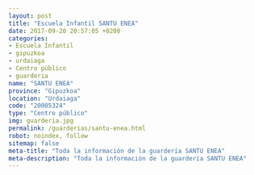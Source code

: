 ```yaml
---
layout: post
title: "Escuela Infantil SANTU ENEA"
date: 2017-09-20 20:57:05 +0200
categories:
- Escuela Infantil
- gipuzkoa
- urdaiaga
- Centro público
- guarderia
name: "SANTU ENEA"
province: "Gipuzkoa"
location: "Urdaiaga"
code: "20005324"
type: "Centro público"
img: guarderia.jpg
permalink: /guarderias/santu-enea.html
robot: noindex, follow
sitemap: false
meta-title: "Toda la información de la guardería SANTU ENEA"
meta-description: "Toda la información de la guardería SANTU ENEA"
---
```

